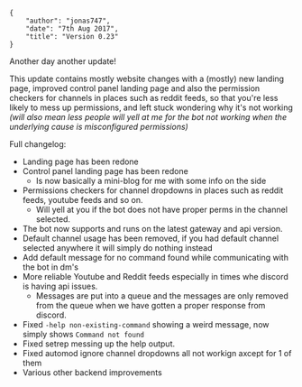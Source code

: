     {
        "author": "jonas747",
        "date": "7th Aug 2017",
        "title": "Version 0.23"
    }

Another day another update!

This update contains mostly website changes with a (mostly) new landing page, improved control panel landing page and also the permission checkers for channels in places such as reddit feeds, so that you're less likely to mess up permissions, and left stuck wondering why it's not working _(will also mean less people will yell at me for the bot not working when the underlying cause is misconfigured permissions)_

Full changelog:

- Landing page has been redone
- Control panel landing page has been redone
  - Is now basically a mini-blog for me with some info on the side
- Permissions checkers for channel dropdowns in places such as reddit feeds, youtube feeds and so on.
  - Will yell at you if the bot does not have proper perms in the channel selected.
- The bot now supports and runs on the latest gateway and api version.
- Default channel usage has been removed, if you had default channel selected anywhere it will simply do nothing instead
- Add default message for no command found while communicating with the bot in dm's
- More reliable Youtube and Reddit feeds especially in times whe discord is having api issues.
  - Messages are put into a queue and the messages are only removed from the queue when we have gotten a proper response from discord.
- Fixed `-help non-existing-command` showing a weird message, now simply shows `Command not found`
- Fixed setrep messing up the help output.
- Fixed automod ignore channel dropdowns all not workign axcept for 1 of them
- Various other backend improvements

